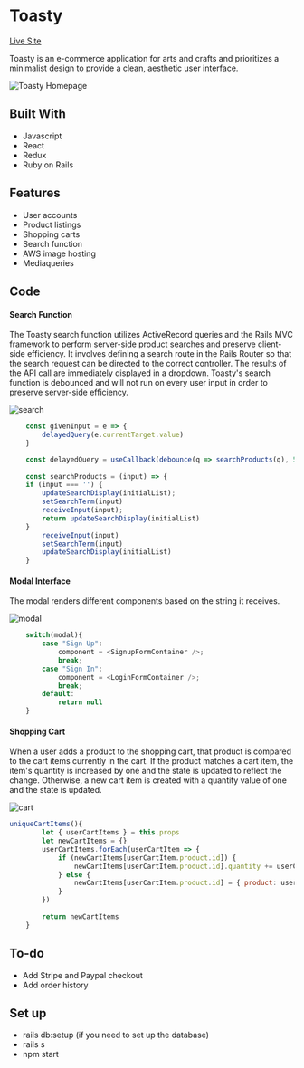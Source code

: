 # Toasty
[Live Site](https://toasty-sf.herokuapp.com/#/)

Toasty is an e-commerce application for arts and crafts and prioritizes a minimalist design to provide a clean, aesthetic user interface.

![Toasty Homepage](https://segmed-dev.s3-us-west-1.amazonaws.com/toasty/toasty.png)

## Built With 
* Javascript
* React
* Redux
* Ruby on Rails

## Features 
* User accounts
* Product listings
* Shopping carts
* Search function
* AWS image hosting
* Mediaqueries

## Code

#### Search Function
The Toasty search function utilizes ActiveRecord queries and the Rails MVC framework to perform server-side product searches and preserve client-side efficiency. It involves defining a search route in the Rails Router so that the search request can be directed to the correct controller. The results of the API call are immediately displayed in a dropdown. Toasty's search function is debounced and will not run on every user input in order to preserve server-side efficiency. 

![search](https://segmed-dev.s3-us-west-1.amazonaws.com/toasty/search4.gif)

```javascript
    const givenInput = e => {
        delayedQuery(e.currentTarget.value)
    }

    const delayedQuery = useCallback(debounce(q => searchProducts(q), 500), []);
    
    const searchProducts = (input) => {
    if (input === '') {
        updateSearchDisplay(initialList);
        setSearchTerm(input)
        receiveInput(input);
        return updateSearchDisplay(initialList)
    }
        receiveInput(input)
        setSearchTerm(input)
        updateSearchDisplay(initialList)
    }
```

#### Modal Interface
The modal renders different components based on the string it receives.

![modal](https://segmed-dev.s3-us-west-1.amazonaws.com/toasty/modal.gif)

```javascript
    switch(modal){
        case "Sign Up":
            component = <SignupFormContainer />;
            break;
        case "Sign In":
            component = <LoginFormContainer />;
            break;
        default: 
            return null
    }
```

#### Shopping Cart
When a user adds a product to the shopping cart, that product is compared to the cart items currently in the cart. If the product matches a cart item, the item's quantity is increased by one and the state is updated to reflect the change. Otherwise, a new cart item is created with a quantity value of one and the state is updated.

![cart](https://segmed-dev.s3-us-west-1.amazonaws.com/toasty/cart.gif)

```javascript
uniqueCartItems(){
        let { userCartItems } = this.props
        let newCartItems = {}
        userCartItems.forEach(userCartItem => {
            if (newCartItems[userCartItem.product.id]) {
                newCartItems[userCartItem.product.id].quantity += userCartItem.quantity
            } else {
                newCartItems[userCartItem.product.id] = { product: userCartItem.product, quantity: userCartItem.quantity, deleteableId: userCartItem.id}
            }
        })
        
        return newCartItems
    }
```

## To-do
* Add Stripe and Paypal checkout
* Add order history

## Set up
* rails db:setup (if you need to set up the database)
* rails s
* npm start
